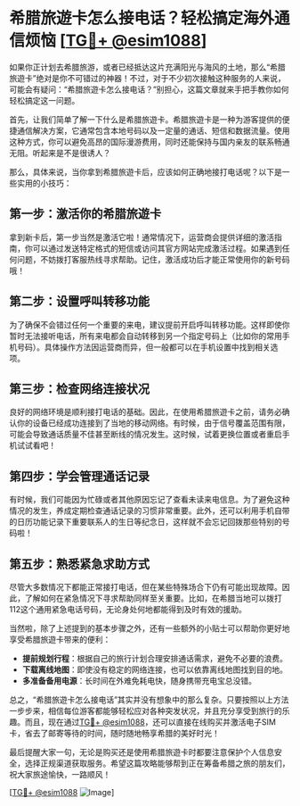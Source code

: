# 希腊旅遊卡怎么接电话？轻松搞定海外通信烦恼 [[TG💪+ @esim1088](https://t.me/s/esim1088)]

如果你正计划去希腊旅游，或者已经抵达这片充满阳光与海风的土地，那么“希腊旅遊卡”绝对是你不可错过的神器！不过，对于不少初次接触这种服务的人来说，可能会有疑问：“希腊旅遊卡怎么接电话？”别担心，这篇文章就来手把手教你如何轻松搞定这一问题。

首先，让我们简单了解一下什么是希腊旅遊卡。希腊旅遊卡是一种为游客提供的便捷通信解决方案，它通常包含本地号码以及一定量的通话、短信和数据流量。使用这种方式，你可以避免高昂的国际漫游费用，同时还能保持与国内亲友的联系畅通无阻。听起来是不是很诱人？

那么，具体来说，当你拿到希腊旅遊卡后，应该如何正确地接打电话呢？以下是一些实用的小技巧：

## 第一步：激活你的希腊旅遊卡

拿到新卡后，第一步当然是激活它啦！通常情况下，运营商会提供详细的激活指南，你可以通过发送特定格式的短信或访问其官方网站完成激活过程。如果遇到任何问题，不妨拨打客服热线寻求帮助。记住，激活成功后才能正常使用你的新号码哦！

## 第二步：设置呼叫转移功能

为了确保不会错过任何一个重要的来电，建议提前开启呼叫转移功能。这样即使你暂时无法接听电话，所有来电都会自动转移到另一个指定号码上（比如你的常用手机号码）。具体操作方法因运营商而异，但一般都可以在手机设置中找到相关选项。

## 第三步：检查网络连接状况

良好的网络环境是顺利接打电话的基础。因此，在使用希腊旅遊卡之前，请务必确认你的设备已经成功连接到了当地的移动网络。有时候，由于信号覆盖范围有限，可能会导致通话质量不佳甚至断线的情况发生。这时候，试着更换位置或者重启手机试试看吧！

## 第四步：学会管理通话记录

有时候，我们可能因为忙碌或者其他原因忘记了查看未读来电信息。为了避免这种情况的发生，养成定期检查通话记录的习惯非常重要。此外，还可以利用手机自带的日历功能记录下重要联系人的生日等纪念日，这样就不会忘记回拨那些特别的号码啦！

## 第五步：熟悉紧急求助方式

尽管大多数情况下都能正常接打电话，但在某些特殊场合下仍有可能出现故障。因此，了解如何在紧急情况下寻求帮助同样至关重要。比如，在希腊当地可以拨打112这个通用紧急电话号码，无论身处何地都能得到及时有效的援助。

当然啦，除了上述提到的基本步骤之外，还有一些额外的小贴士可以帮助你更好地享受希腊旅遊卡带来的便利：

- **提前规划行程**：根据自己的旅行计划合理安排通话需求，避免不必要的浪费。
- **下载离线地图**：即使没有稳定的网络连接，也可以依靠离线地图找到目的地。
- **多准备备用电源**：长时间在外难免耗电快，随身携带充电宝总没错。

总之，“希腊旅遊卡怎么接电话”其实并没有想象中的那么复杂。只要按照以上方法一步步来，相信每位游客都能够轻松应对各种突发状况，并且充分享受到旅行的乐趣。而且，现在通过[TG💪+ @esim1088](https://t.me/s/esim1088)，还可以直接在线购买并激活电子SIM卡，省去了邮寄等待的时间，随时随地畅享希腊的美好时光！

最后提醒大家一句，无论是购买还是使用希腊旅遊卡时都要注意保护个人信息安全，选择正规渠道获取服务。希望这篇攻略能够帮到正在筹备希腊之旅的朋友们，祝大家旅途愉快，一路顺风！

[[TG💪+ @esim1088](https://t.me/s/esim1088) ![Image](https://i.postimg.cc/4NQfJmqS/Snipaste-2025-05-13-00-14-12.png)]